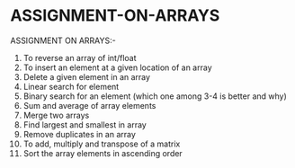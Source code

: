 # ASSIGNMENT-ON-ARRAYS
ASSIGNMENT ON ARRAYS:-

1.	To reverse an array of int/float
2.	To insert an element at a given location of an array
3.	Delete a given element in an array
4.	Linear search for element
5.	Binary search for an element (which one among 3-4 is better and why)
6.	Sum and average of array elements
7.	Merge two arrays
8.	Find largest and smallest in array
9.	Remove duplicates in an array
10.	To add, multiply and transpose of a matrix
11.	Sort the array elements in ascending order

